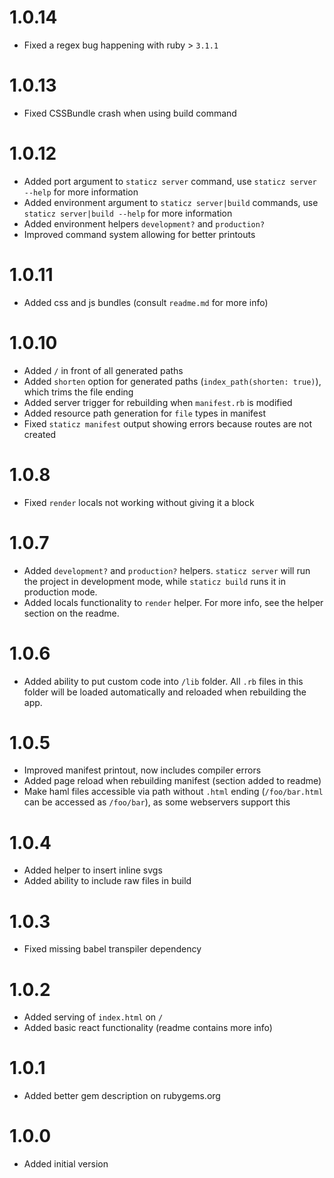 # 1.0.14
- Fixed a regex bug happening with ruby > `3.1.1`

# 1.0.13
- Fixed CSSBundle crash when using build command

# 1.0.12
- Added port argument to `staticz server` command, use `staticz server --help` for more information
- Added environment argument to `staticz server|build` commands, use `staticz server|build --help` for more information
- Added environment helpers `development?` and `production?`
- Improved command system allowing for better printouts

# 1.0.11
- Added css and js bundles (consult `readme.md` for more info)

# 1.0.10
- Added `/` in front of all generated paths
- Added `shorten` option for generated paths (`index_path(shorten: true)`), which trims the file ending
- Added server trigger for rebuilding when `manifest.rb` is modified
- Added resource path generation for `file` types in manifest
- Fixed `staticz manifest` output showing errors because routes are not created

# 1.0.8
- Fixed `render` locals not working without giving it a block

# 1.0.7
- Added `development?` and `production?` helpers. `staticz server` will run the project in development mode, while `staticz build` runs it in production mode.
- Added locals functionality to `render` helper. For more info, see the helper section on the readme.

# 1.0.6
- Added ability to put custom code into `/lib` folder. All `.rb` files in this folder will be loaded automatically and reloaded when rebuilding the app.

# 1.0.5
- Improved manifest printout, now includes compiler errors
- Added page reload when rebuilding manifest (section added to readme)
- Make haml files accessible via path without `.html` ending (`/foo/bar.html` can be accessed as `/foo/bar`), as some webservers support this

# 1.0.4
- Added helper to insert inline svgs
- Added ability to include raw files in build

# 1.0.3
- Fixed missing babel transpiler dependency

# 1.0.2
- Added serving of `index.html` on `/`
- Added basic react functionality (readme contains more info)

# 1.0.1
- Added better gem description on rubygems.org

# 1.0.0
- Added initial version
